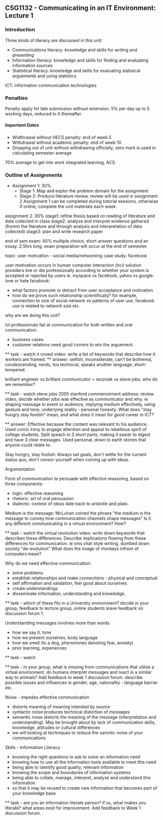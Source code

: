 ## CSG1132 - Communicating in an IT Environment: Lecture 1 ##

### Introduction ###

Three kinds of literacy are discussed in this unit:

- Communications literacy: knowledge and skills for writing and presenting
- Information literacy: knowledge and skills for finding and evaluating information sources
- Statistical literacy: knowledge and skills for evaluating statistcal arguements and using statistics

ICT: information communication technologies

### Penalties ###

Penalty apply for late submission without extension. 5% per day up to 5 working days, reduced to 0 thereafter.

##### Important Dates #####

- Widthrawal without HECS penalty: end of week 5
- Withdrawal without academic penalty: end of week 10
- Dropping out of unit without withdrawing officially, zero mark is used in calculating semester average

70% average to get into work integrated learning, ACS.

### Outline of Assignments ###

- Assignment 1: 30%
	- Stage 1: Map and explor the problem domain for the assignment
	- Stage 2: Produce literature review. review will be used in assignment 2
Assignment 1 can be completed during tutorial sessions, otherwise if online, complete the unit materials each week.

assignment 2: 30%
stage1: refine thesis based on reading of literature and data collected in class
stage2: analyze and interpret evidence gathered (fromm the literature and through analysis and interpretation of data collected)
stage3: plan and write research paper

end of sem exam: 40%
multiple choice, short answer questions and an essay. 2.5hrs long.
exam preparation will occur at the end of semester.

topic: user motivation - social media/networking
case study: facebook

user motivation occurs in human computer interaction (hci)
solution providers live or die professionally according to whether your system is accepted or rejected by users
ie. myspace vs facebook, yahoo vs google.
love or hate facebook:
- what factors promote or detract from user acceptance and motivation
- how do we prove such relationship scientifically?
for example, connection to size of social network vs patterns of user use.
facebook use is related to network size etc.

why are we doing this unit?

ict professionals fail at communication for both written and oral communication.
- business cases
- customer relations
need good comms to win the arguement.

** task - watch it crowd video: write a list of keywords that describe how it workers are framed.
** answer: selfish, inconsiderate, can't be bothered, condescending, nerds, too technical, speaks another language, short-tempered.

brilliant engineer vs brilliant communicator = wozniak vs steve jobs. who do we remember?

** task - watch steve jobs 2005 stanford commencement address: review video, decide whether jobs was effective as communicator and why. ie shaping message to event or audience, implying medium effectively, using gesture and tone, underlying reality - personal honesty. What does "stay hungry stay foolish" mean, and what does it mean for good career in ICT?

** answer: Effective because the content was relevant to his audience. Used comic irony to engage attention and appeal to rebellious spirit of college students. Split speach in 3 short parts, making it easier to digest and have 3 clear messages. Used personal, down to earth stories that anyone could relate to.

Stay hungry, stay foolish: Always set goals, don't settle for the current status quo, don't censor yourself when coming up with ideas.




Argumentation

Form of communication to persuade with effective reasoning, based on three components:
- logic: effective reasoning
- rhetoric: art of oral persuasion
- dialectic: contest of ideas
date back to aristotle and plato.

Medium is the message:
McLuhan coined the phrase "the medium is the message to convey how communication channels shape messages"
Is it any different communicating in a virtual environment? How?

** task - watch the virtual revolution video: write down keywords that describes these differences. Describe implications flowing from these differences for communication. ie sms chat style writing. dumbed down society "de-evolution" What does the image of monkeys infront of computers mean?

Why do we need effective communication:
- solve problems
- establish relationships and make connections - physical and conceptual
- self affirmation and validation, feel good about ourselves
- create understandings
- disseminate information, understanding and knowledge.

** task - which of these fits in a University environment? decide in your group, feedback to lecture group, online students leave feedback on discussion forum 1.



Understanding messages involves more than words

- how we say it, tone
- how we present ourselves, body language
- how we smell (to a dog, pheromones denoting fear, anxiety)
- prior learning, experiences

** task - watch 

** task - in your group, what is missing from communications that utilise a virtual environment. do humans interpret messages and react in a similar way to animals? Add feedback to week 1 discussion forum.
describe possible issues and influences ie gender, age, nationality - language barrier etc.



Noise - impedes effective communication

- distorts meaning of meaning intended by source
- syntactic noise produces technical distortion of messages
- semantic noise distorts the meaning of the message (interpretation and understanding). May be brought about by lack of communication skills, knowledge, attitudes or cultural differences
- we will looking at techniques to reduce the samntic noise of your communications

Skills - Information Literacy

- knowing the right questions to ask to solve an information need
- knowing how to use all the information tools available to meet this need
- being able to identify good quality, relevant information
- knowing the scope and boundaries of information systems
- being able to collate, manage, interpret, analyse and understand this information
- so that it may be reused to create new information that becomes part of your knowledge base

** task - are you an information literate person? if so, what makes you literate? what areas exist for improvement. Add feedback to Week 1 discussion forum.